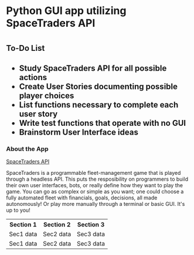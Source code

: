 <h1>Python GUI app utilizing SpaceTraders API<h1>
<h2>To-Do List<h2>
<ul>
 <li>Study SpaceTraders API for all possible actions</li>
 <li>Create User Stories documenting possible player choices</li>
 <li>List functions necessary to complete each user story</li>
 <li>Write test functions that operate with no GUI</li>
 <li>Brainstorm User Interface ideas</li>
</ul>

<h3>About the App</h3>
<a href="https://docs.spacetraders.io/">SpaceTraders API</a>
<p>SpaceTraders is a programmable fleet-management game that is played through a headless API. 
 This puts the resposibility on programmers to build their own user interfaces, bots, or really 
 define how they want to play the game. You can go as complex or simple as you want; one could choose a fully automated fleet with financials, goals, decisions, all made autonomously! Or play more manually through a terminal or basic GUI. It's up to you!</p>

 <table>
    <tr>
        <th>Section 1</th>
        <th>Section 2</th>
        <th>Section 3</th>
    </tr>
        <td>Sec1 data</td>
        <td>Sec2 data</td>
        <td>Sec3 data</td>
    <tr>
        <td>Sec1 data</td>
        <td>Sec2 data</td>
        <td>Sec3 data</td>
    </tr>
 </table>
